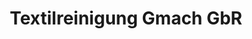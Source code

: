 ---
title: "Textilreinigung Gmach GbR"
url: /straubing/textilreinigung-gmach-gbr/
shop: Wäscherei
---